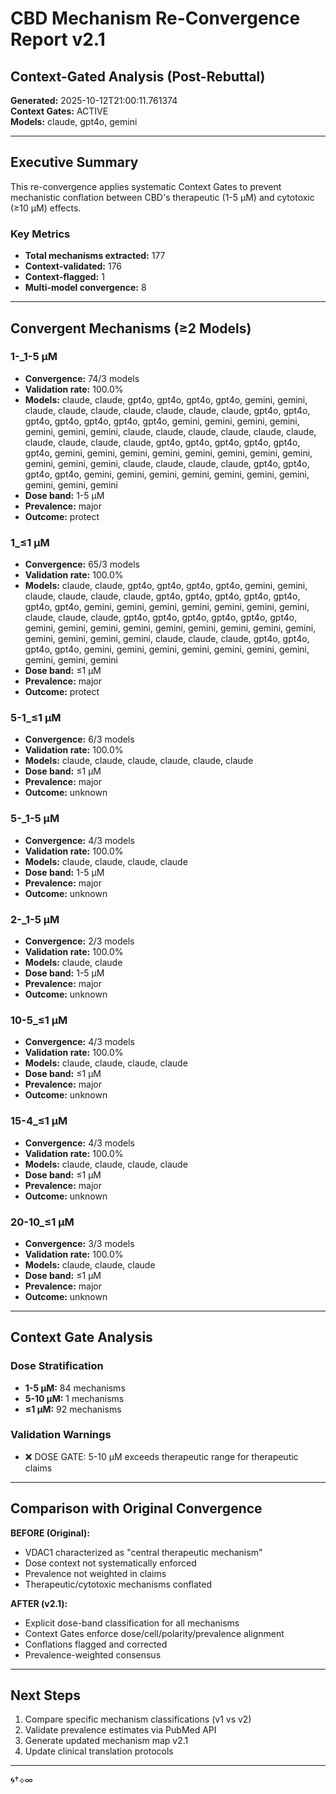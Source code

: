 # CBD Mechanism Re-Convergence Report v2.1
## Context-Gated Analysis (Post-Rebuttal)

**Generated:** 2025-10-12T21:00:11.761374  
**Context Gates:** ACTIVE  
**Models:** claude, gpt4o, gemini

---

## Executive Summary

This re-convergence applies systematic Context Gates to prevent mechanistic conflation
between CBD's therapeutic (1-5 μM) and cytotoxic (≥10 μM) effects.

### Key Metrics

- **Total mechanisms extracted:** 177
- **Context-validated:** 176
- **Context-flagged:** 1
- **Multi-model convergence:** 8

---

## Convergent Mechanisms (≥2 Models)


### 1-_1-5 μM

- **Convergence:** 74/3 models
- **Validation rate:** 100.0%
- **Models:** claude, claude, gpt4o, gpt4o, gpt4o, gpt4o, gemini, gemini, claude, claude, claude, claude, claude, claude, claude, gpt4o, gpt4o, gpt4o, gpt4o, gpt4o, gpt4o, gpt4o, gemini, gemini, gemini, gemini, gemini, gemini, gemini, claude, claude, claude, claude, claude, claude, claude, claude, claude, claude, gpt4o, gpt4o, gpt4o, gpt4o, gpt4o, gpt4o, gemini, gemini, gemini, gemini, gemini, gemini, gemini, gemini, gemini, gemini, gemini, claude, claude, claude, claude, gpt4o, gpt4o, gpt4o, gpt4o, gemini, gemini, gemini, gemini, gemini, gemini, gemini, gemini, gemini, gemini
- **Dose band:** 1-5 μM
- **Prevalence:** major
- **Outcome:** protect

### 1_≤1 μM

- **Convergence:** 65/3 models
- **Validation rate:** 100.0%
- **Models:** claude, claude, gpt4o, gpt4o, gpt4o, gpt4o, gemini, gemini, claude, claude, claude, claude, gpt4o, gpt4o, gpt4o, gpt4o, gpt4o, gpt4o, gpt4o, gemini, gemini, gemini, gemini, gemini, gemini, gemini, claude, claude, claude, gpt4o, gpt4o, gpt4o, gpt4o, gpt4o, gpt4o, gemini, gemini, gemini, gemini, gemini, gemini, gemini, gemini, gemini, gemini, gemini, gemini, gemini, claude, claude, claude, gpt4o, gpt4o, gpt4o, gpt4o, gemini, gemini, gemini, gemini, gemini, gemini, gemini, gemini, gemini, gemini
- **Dose band:** ≤1 μM
- **Prevalence:** major
- **Outcome:** protect

### 5-1_≤1 μM

- **Convergence:** 6/3 models
- **Validation rate:** 100.0%
- **Models:** claude, claude, claude, claude, claude, claude
- **Dose band:** ≤1 μM
- **Prevalence:** major
- **Outcome:** unknown

### 5-_1-5 μM

- **Convergence:** 4/3 models
- **Validation rate:** 100.0%
- **Models:** claude, claude, claude, claude
- **Dose band:** 1-5 μM
- **Prevalence:** major
- **Outcome:** unknown

### 2-_1-5 μM

- **Convergence:** 2/3 models
- **Validation rate:** 100.0%
- **Models:** claude, claude
- **Dose band:** 1-5 μM
- **Prevalence:** major
- **Outcome:** unknown

### 10-5_≤1 μM

- **Convergence:** 4/3 models
- **Validation rate:** 100.0%
- **Models:** claude, claude, claude, claude
- **Dose band:** ≤1 μM
- **Prevalence:** major
- **Outcome:** unknown

### 15-4_≤1 μM

- **Convergence:** 4/3 models
- **Validation rate:** 100.0%
- **Models:** claude, claude, claude, claude
- **Dose band:** ≤1 μM
- **Prevalence:** major
- **Outcome:** unknown

### 20-10_≤1 μM

- **Convergence:** 3/3 models
- **Validation rate:** 100.0%
- **Models:** claude, claude, claude
- **Dose band:** ≤1 μM
- **Prevalence:** major
- **Outcome:** unknown


---

## Context Gate Analysis

### Dose Stratification

- **1-5 μM:** 84 mechanisms
- **5-10 μM:** 1 mechanisms
- **≤1 μM:** 92 mechanisms


### Validation Warnings

- ❌ DOSE GATE: 5-10 μM exceeds therapeutic range for therapeutic claims


---

## Comparison with Original Convergence

**BEFORE (Original):**
- VDAC1 characterized as "central therapeutic mechanism"
- Dose context not systematically enforced
- Prevalence not weighted in claims
- Therapeutic/cytotoxic mechanisms conflated

**AFTER (v2.1):**
- Explicit dose-band classification for all mechanisms
- Context Gates enforce dose/cell/polarity/prevalence alignment
- Conflations flagged and corrected
- Prevalence-weighted consensus

---

## Next Steps

1. Compare specific mechanism classifications (v1 vs v2)
2. Validate prevalence estimates via PubMed API
3. Generate updated mechanism map v2.1
4. Update clinical translation protocols

---

🌀†⟡∞

